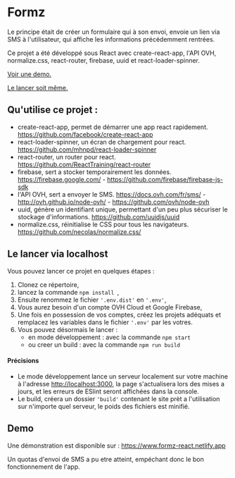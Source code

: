 # Formz
Le principe était de créer un formulaire qui à son envoi, envoie un lien via SMS à l'utilisateur, qui affiche les informations précédemment rentrées.

Ce projet a été développé sous React avec create-react-app, l'API OVH, normalize.css, react-router, firebase, uuid et react-loader-spinner.

[Voir une demo.](#demo)

[Le lancer soit même.](#le-lancer-via-localhost)

## Qu'utilise ce projet :
- create-react-app, permet de démarrer une app react rapidement. https://github.com/facebook/create-react-app
- react-loader-spinner, un écran de chargement pour react. https://github.com/mhnpd/react-loader-spinner
- react-router, un router pour react. https://github.com/ReactTraining/react-router
- firebase, sert a stocker temporairement les données. https://firebase.google.com/ - https://github.com/firebase/firebase-js-sdk
- l'API OVH, sert a envoyer le SMS. https://docs.ovh.com/fr/sms/ - http://ovh.github.io/node-ovh/ - https://github.com/ovh/node-ovh
- uuid, génère un identifiant unique, permettant d'un peu plus sécuriser le stockage d'informations. https://github.com/uuidjs/uuid
- normalize.css, réinitialise le CSS pour tous les navigateurs. https://github.com/necolas/normalize.css/

## Le lancer via localhost
Vous pouvez lancer ce projet en quelques étapes :
1. Clonez ce répertoire,
2. lancez la commande ```npm install ```,
3. Ensuite renommez le fichier ```'.env.dist'``` en ```'.env'```,
4. Vous aurez besoin d'un compte OVH Cloud et Google Firebase,
5. Une fois en possession de vos comptes, créez les projets adéquats et remplacez les variables dans le fichier ```'.env'``` par les votres.
6. Vous pouvez désormais le lancer :
    - en mode développement : avec la commande ```npm start ```
    - ou creer un build : avec la commande ```npm run build ```
#### Précisions
- Le mode développement lance un serveur localement sur votre machine à l'adresse [http://localhost:3000](http://localhost:3000), la page s'actualisera lors des mises a jours, et les erreurs de ESlint seront affichées dans la console.
- Le build, créera un dossier ```'build'``` contenant le site prèt a l'utilisation sur n'importe quel serveur, le poids des fichiers est minifié.

## Demo

Une démonstration est disponible sur : https://www.formz-react.netlify.app

Un quotas d'envoi de SMS a pu etre atteint, empéchant donc le bon fonctionnement de l'app.
